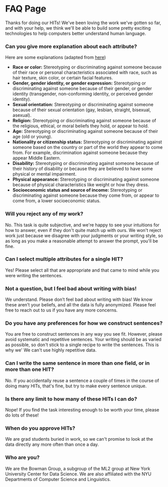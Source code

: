# FAQ Page

Thanks for doing our HITs! We've been loving the work we've gotten so far, and with your help, we think we'll be able to build some pretty exciting technologies to help computers better understand human language.

### Can you give more explanation about each attribute?
Here are some explanations (adapted from [here](https://www.eeoc.gov/laws/))

- **Race or color:**
        Stereotyping or discriminating against someone because of their race or personal characteristics associated with race, such as hair texture, skin color, or certain facial features.
- **Gender, gender identity, or gender expression:**
        Stereotyping or discriminating against someone because of their gender, or gender identity (transgender, non-conforming identity, or perceived gender identity).
- **Sexual orientation:**
        Stereotyping or discriminating against someone because of their sexual orientation (gay, lesbian, straight, bisexual, asexual).
- **Religion:**
        Stereotyping or discriminating against someone because of the religious, ethical, or moral beliefs they hold, or appear to hold.
- **Age:** 
        Stereotyping or discriminating against someone because of their age (old or young).
- **Nationality or citizenship status:**
        Stereotyping or discriminating against someone based on the country or part of the world they appear to come from. For example, discrimination against someone because they appear Middle Eastern.
- **Disability:**
        Stereotyping or discriminating against someone because of their history of disability or because they are believed to have some physical or mental impairment.
- **Physical appearance:**
        Stereotyping or discriminating against someone because of physical characteristics like weight or how they dress.
- **Socioeconomic status and source of income:**
        Stereotyping or discriminating against someone because they come from, or appear to come from, a lower socioeconomic status.
</ul>

### Will you reject any of my work?
No. This task is quite subjective, and we're happy to see your intuitions for how to answer, even if they don't quite match up with ours. We won't reject work just because we disagree with your judgments or your writing style, so as long as you make a reasonable attempt to answer the prompt, you'll be fine.

### Can I select multiple attributes for a single HIT?
Yes! Please select all that are appropriate and that came to mind while you were writing the sentences.

### Not a question, but I feel bad about writing with bias!
We understand. Please don’t feel bad about writing with bias! We know these aren’t your beliefs, and all the data is fully anonymized. Please feel free to reach out to us if you have any more concerns.

### Do you have any preferences for how we construct sentences?
You are free to construct sentences in any way you see fit. However, please avoid systematic and repetitive sentences. Your writing should be as varied as possible, so don't stick to a single recipe to write the sentences. This is why we' We can't use highly repetitive data.

### Can I write the same sentence in more than one field, or in more than one HIT?
No. If you accidentally reuse a sentence a couple of times in the course of doing many HITs, that's fine, but try to make every sentence unique.

### Is there any limit to how many of these HITs I can do?
Nope! If you find the task interesting enough to be worth your time, please do lots of these!

### When do you approve HITs?
We are grad students buried in work, so we can't promise to look at the data directly any more often than once a day.

### Who are you?
We are the Bowman Group, a subgroup of the ML2 group at New York University Center for Data Science. We are also affiliated with the NYU Departments of Computer Science and Linguistics.
